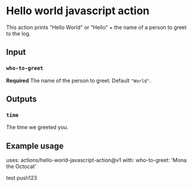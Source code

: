 # Hello world javascript action

This action prints "Hello World" or "Hello" + the name of a person to greet to the log.
## Input


### `who-to-greet`

**Required** The name of the person to greet. Default `"World"`.

## Outputs


### `time`

The time we greeted you.

## Example usage

uses: actions/hello-world-javascript-action@v1
with:
  who-to-greet: 'Mona the Octocat'
  
  
  test push123
